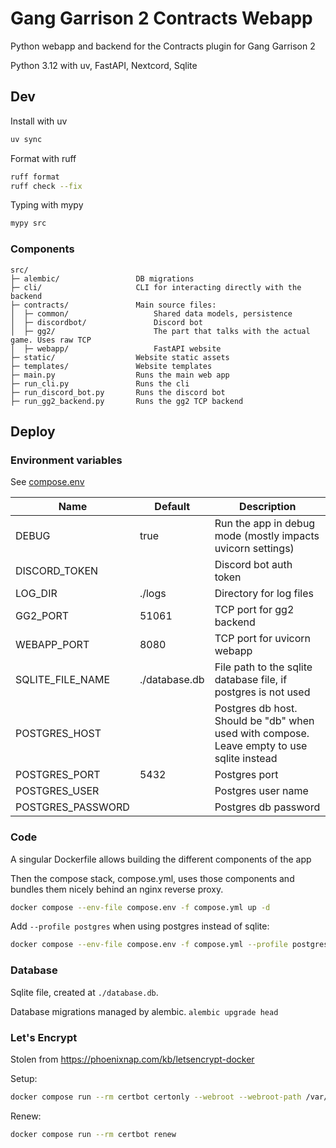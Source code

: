 # Gang Garrison 2 Contracts Webapp

Python webapp and backend for the Contracts plugin for Gang Garrison 2

Python 3.12 with uv, FastAPI, Nextcord, Sqlite

## Dev

Install with uv

```bash
uv sync
```

Format with ruff

```bash
ruff format
ruff check --fix
```

Typing with mypy

```bash
mypy src
```

### Components

```
src/
├─ alembic/                 DB migrations
├─ cli/                     CLI for interacting directly with the backend
├─ contracts/               Main source files:
│  ├─ common/                   Shared data models, persistence
│  ├─ discordbot/               Discord bot
│  ├─ gg2/                      The part that talks with the actual game. Uses raw TCP
│  ├─ webapp/                   FastAPI website
├─ static/                  Website static assets
├─ templates/               Website templates
├─ main.py                  Runs the main web app
├─ run_cli.py               Runs the cli
├─ run_discord_bot.py       Runs the discord bot
├─ run_gg2_backend.py       Runs the gg2 TCP backend
```


## Deploy

### Environment variables

See [compose.env](./compose.env)

| Name | Default | Description |
| --- | --- | --- |
| DEBUG | true | Run the app in debug mode (mostly impacts uvicorn settings) |
| DISCORD_TOKEN |  | Discord bot auth token |
| LOG_DIR | ./logs | Directory for log files |
| GG2_PORT | 51061 | TCP port for gg2 backend |
| WEBAPP_PORT | 8080 | TCP port for uvicorn webapp |
| SQLITE_FILE_NAME | ./database.db | File path to the sqlite database file, if postgres is not used |
| POSTGRES_HOST |  | Postgres db host. Should be "db" when used with compose. Leave empty to use sqlite instead |
| POSTGRES_PORT | 5432 | Postgres port |
| POSTGRES_USER |  | Postgres user name |
| POSTGRES_PASSWORD |  | Postgres db password |

### Code

A singular Dockerfile allows building the different components of the app

Then the compose stack, compose.yml, uses those components and bundles them nicely behind an nginx reverse proxy.

```bash
docker compose --env-file compose.env -f compose.yml up -d
```

Add `--profile postgres` when using postgres instead of sqlite:

```bash
docker compose --env-file compose.env -f compose.yml --profile postgres up -d
```

### Database

Sqlite file, created at `./database.db`.

Database migrations managed by alembic. `alembic upgrade head`

### Let's Encrypt

Stolen from https://phoenixnap.com/kb/letsencrypt-docker

Setup:
```bash
docker compose run --rm certbot certonly --webroot --webroot-path /var/www/certbot/ --dry-run -d gg2.ybot.fr
```

Renew:
```bash
docker compose run --rm certbot renew
```